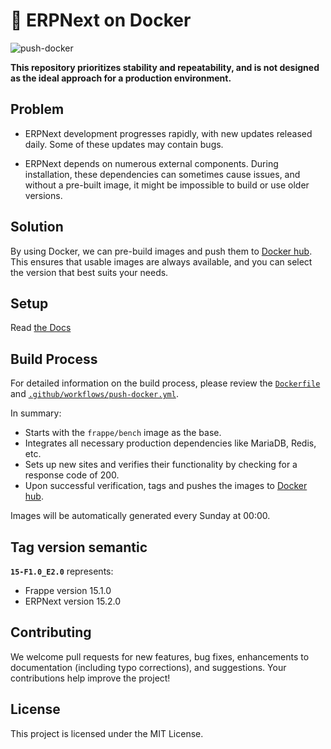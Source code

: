 # :whale: ERPNext on Docker

![push-docker](https://github.com/pipech/erpnext-docker-debian/actions/workflows/push-docker.yml/badge.svg)

**This repository prioritizes stability and repeatability, and is not designed as the ideal approach for a production environment.**

## Problem

- ERPNext development progresses rapidly, with new updates released daily. Some of these updates may contain bugs.

- ERPNext depends on numerous external components. During installation, these dependencies can sometimes cause issues, and without a pre-built image, it might be impossible to build or use older versions.

## Solution

By using Docker, we can pre-build images and push them to [Docker hub](https://hub.docker.com/r/pipech/erpnext-docker-debian/). This ensures that usable images are always available, and you can select the version that best suits your needs.

## Setup

Read [the Docs](https://github.com/pipech/erpnext-docker-debian/wiki)

## Build Process

For detailed information on the build process, please review the [`Dockerfile`](./Dockerfile) and [`.github/workflows/push-docker.yml`](./.github/workflows/push-docker.yml).

In summary:

- Starts with the `frappe/bench` image as the base.
- Integrates all necessary production dependencies like MariaDB, Redis, etc.
- Sets up new sites and verifies their functionality by checking for a response code of 200.
- Upon successful verification, tags and pushes the images to [Docker hub](https://hub.docker.com/r/pipech/erpnext-docker-debian/).

Images will be automatically generated every Sunday at 00:00.

## Tag version semantic

**`15-F1.0_E2.0`** represents:

- Frappe version 15.1.0
- ERPNext version 15.2.0

## Contributing

We welcome pull requests for new features, bug fixes, enhancements to documentation (including typo corrections), and suggestions. Your contributions help improve the project!

## License

This project is licensed under the MIT License.
